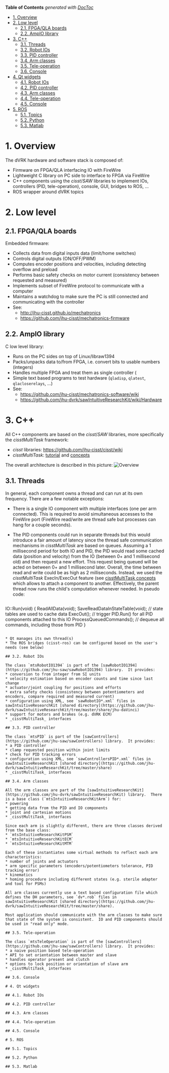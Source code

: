 <!-- START doctoc generated TOC please keep comment here to allow auto update -->
<!-- DON'T EDIT THIS SECTION, INSTEAD RE-RUN doctoc TO UPDATE -->
**Table of Contents**  *generated with [DocToc](http://doctoc.herokuapp.com/)*

- [1. Overview](#1-overview)
- [2. Low level](#2-low-level)
  - [2.1. FPGA/QLA boards](#21-fpgaqla-boards)
  - [2.2. AmpIO library](#22-ampio-library)
- [3. C++](#3-c)
  - [3.1. Threads](#31-threads)
  - [3.2. Robot IOs](#32-robot-ios)
  - [3.3. PID controller](#33-pid-controller)
  - [3.4. Arm classes](#34-arm-classes)
  - [3.5. Tele-operation](#35-tele-operation)
  - [3.6. Console](#36-console)
- [4. Qt widgets](#4-qt-widgets)
  - [4.1. Robot IOs](#41-robot-ios)
  - [4.2. PID controller](#42-pid-controller)
  - [4.3. Arm classes](#43-arm-classes)
  - [4.4. Tele-operation](#44-tele-operation)
  - [4.5. Console](#45-console)
- [5. ROS](#5-ros)
  - [5.1. Topics](#51-topics)
  - [5.2. Python](#52-python)
  - [5.3. Matlab](#53-matlab)

<!-- END doctoc generated TOC please keep comment here to allow auto update -->

# 1. Overview

The dVRK hardware and software stack is composed of:
* Firmware on FPGA/QLA interfacing IO with FireWire
* Lightweight C library on PC side to interface to FPGA via FireWire
* C++ components using the _cisst_/_SAW_ libraries to implement IOs, controllers (PID, tele-operation), console, GUI, bridges to ROS, ...
* ROS wrapper around dVRK topics

# 2. Low level

## 2.1. FPGA/QLA boards
Embedded firmware:
  * Collects data from digital inputs data (limit/home switches)
  * Controls digital outputs (ON/OFF/PWM)
  * Computes encoder positions and velocities, including detecting overflow and preload
  * Performs basic safety checks on motor current (consistency between requested and measured)
  * Implements subset of FireWire protocol to communicate with a computer
  * Maintains a watchdog to make sure the PC is still connected and communicating with the controller
  * See:
    * http://jhu-cisst.github.io/mechatronics
    * https://github.com/jhu-cisst/mechatronics-firmware

## 2.2. AmpIO library
C low level library:
  * Runs on the PC sides on top of Linux/libraw1394
  * Packs/unpacks data to/from FPGA, i.e. convert bits to usable numbers (integers)
  * Handles multiple FPGA and treat them as single controller (
  * Simple text based programs to test hardware (`qladisp`, `qlatest`, `qlacloserelays`, ...)
  * See:
    * https://github.com/jhu-cisst/mechatronics-software/wiki
    * https://github.com/jhu-dvrk/sawIntuitiveResearchKit/wiki/Hardware

# 3. C++

All C++ components are based on the _cisst_/_SAW_ libraries, more specifically the _cisstMultiTask_ framework:
* _cisst_ libraries: https://github.com/jhu-cisst/cisst/wiki
* _cisstMultiTask_: [tutorial](https://github.com/jhu-cisst/cisst/wiki/cisstMultiTask-tutorial) and [concepts](https://github.com/jhu-cisst/cisst/wiki/cisstMultiTask-concepts)

The overall architecture is described in this picture:
![Overview](/jhu-dvrk/sawIntuitiveResearchKit/wiki/dVRK-component-thread-view.png)

## 3.1. Threads

In general, each component owns a thread and can run at its own frequency.  There are a few notable exceptions:
 * There is a single IO component with multiple interfaces (one per arm connected).  This is required to avoid simultaneous accesses to the FireWire port (FireWire read/write are thread safe but processes can hang for a couple seconds).
 * The PID components could run in separate threads but this would introduce a fair amount of latency since the thread safe communication mechanisms in _cisstMultiTask_ are based on queues.   Assuming a 1 millisecond period for both IO and PID, the PID would read some cached data (position and velocity) from the IO (between 0+ and 1 millisecond old) and then request a new effort.  This request being queued will be acted on between 0+ and 1 millisecond later.  Overall, the time between read and write could be as high as 2 milliseconds.  Instead, we used the _cisstMultiTask_ ExecIn/ExecOut feature (see [cisstMultiTask concepts](https://github.com/jhu-cisst/cisst/wiki/cisstMultiTask-concepts) which allows to attach a component to another.  Effectively, the parent thread now runs the child's computation whenever needed.  In pseudo code:

   ```c++
  IO::Run(void) {
     ReadAllData(void);
     SaveReadDataInStateTable(void); // state tables are used to cache data
     ExecOut(); // trigger PID.Run() for all PID components attached to this IO
     ProcessQueuedCommands(); // dequeue all commands, including those from PID
  }
   ```

 * Qt manages its own thread(s)
 * The ROS bridges (cisst-ros) can be configured based on the user's needs (see below)

## 3.2. Robot IOs

The class `mtsRobotIO1394` is part of the [sawRobotIO1394](https://github.com/jhu-saw/sawRobotIO1394) library.  It provides:
* conversion to from integer from SI units
* velocity estimation based on encoder counts and time since last change
* actuator/joint coupling for positions and efforts
* extra safety checks (consistency between potentiometers and encoders, compare required and measured current)
* configuration using XML, see `sawRobotIO*.xml` files in sawIntuitiveResearchKit [shared directory](https://github.com/jhu-dvrk/sawIntuitiveResearchKit/tree/master/share/jhu-daVinci)
* support for motors and brakes (e.g. dVRK ECM)
* _cisstMultiTask_ interfaces

## 3.3. PID controller

The class `mtsPID` is part of the [sawControllers](https://github.com/jhu-saw/sawControllers) library.  It provides:
* a PID controller
* clamp requested position within joint limits
* check for PID tracking errors
* configuration using XML, see `sawControllersPID*.xml` files in sawIntuitiveResearchKit [shared directory](https://github.com/jhu-dvrk/sawIntuitiveResearchKit/tree/master/share)
* _cisstMultiTask_ interfaces

## 3.4. Arm classes

All the arm classes are part of the [sawIntuitiveResearchKit](https://github.com/jhu-dvrk/sawIntuitiveResearchKit) library.  There is a base class (`mtsIntuitiveResearchKitArm`) for:
* powering
* getting data from the PID and IO components
* joint and cartesian motions
* _cisstMultiTask_ interfaces

Since each arm is slightly different, there are three classes derived from the base class:
* `mtsIntuitiveResearchKitPSM`
* `mtsIntuitiveResearchKitECM`
* `mtsIntuitiveResearchKitMTM`

Each of these instantiates some virtual methods to reflect each arm characteristics:
* number of joints and actuators
* arm specific parameters (encoders/potentiometers tolerance, PID tracking error)
* kinematics
* homing procedure including different states (e.g. sterile adapter and tool for PSMs)

All arm classes currently use a text based configuration file which defines the DH parameters, see `dv*.rob` files in sawIntuitiveResearchKit [shared directory](https://github.com/jhu-dvrk/sawIntuitiveResearchKit/tree/master/share).

Most application should communicate with the arm classes to make sure that state of the system is consistent.  IO and PID components should be used in "read only" mode.

## 3.5. Tele-operation

The class `mtsTeleOperation` is part of the [sawControllers](https://github.com/jhu-saw/sawControllers) library.  It provides:
* a naive position based tele-operation
* API to set orientation between master and slave
* handles operator present and clutch
* options to lock position or orientation of slave arm
* _cisstMultiTask_ interfaces

## 3.6. Console

# 4. Qt widgets

## 4.1. Robot IOs

## 4.2. PID controller

## 4.3. Arm classes

## 4.4. Tele-operation

## 4.5. Console

# 5. ROS

## 5.1. Topics

## 5.2. Python

## 5.3. Matlab